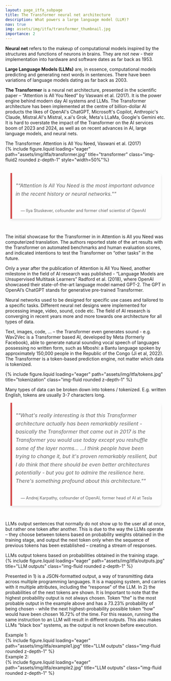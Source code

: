 ```yaml
---
layout: page_itfa_subpage
title: The Transformer neural net architecture
description: What powers a large language model (LLM)?
nav: true
img: assets/img/itfa/transformer_thumbnail.jpg
importance: 2
---
```


<b>Neural net</b> refers to the makeup of computational models inspired by the structures and functions of neurons in brains. They are not new - their implementation into hardware and software dates as far back as 1953. 

<b>Large Language Models (LLMs)</b> are, in essence, computational models predicting and generating next words in sentences. There have been variations of language models dating as far back as 2003.

<b>The Transformer</b> is a neural net architecture, presented in the scientific paper – “Attention is All You Need” by Vaswani et al. (2017). It is the power engine behind modern day AI systems and LLMs. The Transformer architecture has been implemented at the centre of billion-dollar AI products the likes of OpenAI's ChatGPT, Microsoft's Copilot, Anthropic's Claude, Mistral.AI's Mistral, x.ai's Grok, Meta's LLaMa, Google's Gemini etc. It is hard to overstate the impact of the Transformer on the AI services boom of 2023 and 2024, as well as on recent advances in AI, large language models, and neural nets.


<div class="caption">
    The Transformer. Attention is All You Need, Vaswani et al. (2017)
</div>
<div class="row">
    <div class="col-sm mt-3 mt-md-0">
        {% include figure.liquid loading="eager" path="assets/img/itfa/transformer.jpg" title="transformer" class="img-fluid2 rounded z-depth-1" style="width=50%"%}
    </div>
</div>

<br>

<div style="max-width: 830px; margin: 1rem auto; padding: 0 1rem;">
  <blockquote style="background-color: transparent; border-left: 5px solid #d64a4a; padding: 0.7rem; padding-bottom: 0.1rem; margin: 0; border-radius: 0 8px 8px 0; box-shadow: 0 4px 6px rgba(0, 0, 0, 0.1); transition: transform 0.2s ease-in-out;">
    <p style="font-size: 1rem; line-height: 1.6; color: inherit; font-style: italic;">"“Attention Is All You Need is the most important advance in the recent history or neural networks.""</p>
    <footer style="font-size: 0.8rem; padding: 1rem; text-align: left;">— Ilya Stuskever, cofounder and former chief scientist of OpenAI</footer>
  </blockquote>
</div>

<br>

The initial showcase for the Transformer in in Attention is All you Need was computerized translation. The authors reported state of the art results with the Transformer on automated benchmarks and human evaluation scores, and indicated intentions to test the Transformer on “other tasks” in the future. 

Only a year after the publication of Attention is All You Need, another milestone in the field of AI research was published - “Language Models are Unsupervised Multitask Learners” Radford et al. (2018), where OpenAI showcased their state-of-the-art language model named GPT-2. The GPT in OpenAI’s ChatGPT stands for generative pre-trained Transformer. 

Neural networks used to be designed for specific use cases and tailored to a specific tasks. Different neural net designs were implemented for processing image, video, sound, code etc. The field of AI research is converging in recent years more and more towards one architecture for all types of data.

Text, images, code, ... – the Transformer even generates sound - e.g. Wav2Vec is a Transformer based AI, developed by Meta (formerly Facebook), able to generate natural sounding vocal speech of languages possessing no written form, such as Mboshi: a Bantu language spoken by approximately 150,000 people in the Republic of the Congo (Ji et al, 2022). The Transformer is a token-based prediction engine, not matter which data is tokenized.


<div class="row">
    <div class="col-sm mt-3 mt-md-0">
        {% include figure.liquid loading="eager" path="assets/img/itfa/tokens.jpg" title="tokenization" class="img-fluid rounded z-depth-1" %}
    </div>
</div>

Many types of data can be broken down into tokens / tokenized. E.g. written English, tokens are usually 3-7 characters long.

<div style="max-width: 830px; margin: 1rem auto; padding: 0 1rem;">
  <blockquote style="background-color: transparent; border-left: 5px solid #d64a4a; padding: 0.7rem; padding-bottom: 0.1rem; margin: 0; border-radius: 0 8px 8px 0; box-shadow: 0 4px 6px rgba(0, 0, 0, 0.1); transition: transform 0.2s ease-in-out;">
    <p style="font-size: 1rem; line-height: 1.6; color: inherit; font-style: italic;">""What's really interesting is that this Transformer architecture actually has been remarkably resilient - basically the Transformer that came out in 2017 is the Transformer you would use today except you reshuffle some of the layer norms...
…I think people have been trying to change it, but it's proven remarkably resilient, but I do think that there should be even better architectures potentially - but you got to admire the resilience here. There's something profound about this architecture.""</p>
    <footer style="font-size: 0.8rem; padding: 1rem; text-align: left;">— Andrej Karpathy, cofounder of OpenAI, former head of AI at Tesla</footer>
  </blockquote>
</div>

<br>

LLMs output sentences that normally do not show up to the user all at once, but rather one token after another. This is due to the way the LLMs operate – they choose between tokens based on probability weights obtained in the training stage, and output the next token only when the sequence of previous tokens has been established – creating a stream of responses.  

<div class="caption">
    LLMs output tokens based on probabilities obtained in the training stage. 
</div>
<div class="row">
    <div class="col-sm mt-3 mt-md-0">
        {% include figure.liquid loading="eager" path="assets/img/itfa/outputs.jpg" title="LLM outputs" class="img-fluid rounded z-depth-1" %}
    </div>
</div>

Presented in 1) is a JSON-formatted output, a way of transmitting data across multiple programming languages. It is a mapping system, and carries with it multiple attributes, including the “response” of the LLM. In 2) the probabilities of the next tokens are shown. It is Important to note that the highest probability output is not always chosen. Token “the” is the most probable output in the example above and has a 73.23% probability of being chosen - while the next highest-probability possible token “how” would have been chosen 16.72% of the time. For this reason, running the same instruction to an LLM will result in different outputs. This also makes LLMs “black box” systems, as the output is not known before execution.

<div class="caption">
    Example 1:
</div>
<div class="row">
    <div class="col-sm mt-3 mt-md-0">
        {% include figure.liquid loading="eager" path="assets/img/itfa/example1.jpg" title="LLM outputs" class="img-fluid rounded z-depth-1" %}
    </div>
</div>

<div class="caption">
    Example 2:
</div>
<div class="row">
    <div class="col-sm mt-3 mt-md-0">
        {% include figure.liquid loading="eager" path="assets/img/itfa/example2.jpg" title="LLM outputs" class="img-fluid rounded z-depth-1" %}
    </div>
</div>

<br>